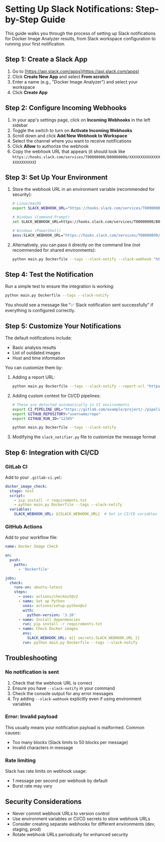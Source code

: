 # Setting Up Slack Notifications: Step-by-Step Guide

This guide walks you through the process of setting up Slack notifications for Docker Image Analyzer results, from Slack workspace configuration to running your first notification.

## Step 1: Create a Slack App

1. Go to [https://api.slack.com/apps](https://api.slack.com/apps)
2. Click **Create New App** and select **From scratch**
3. Enter a name (e.g., "Docker Image Analyzer") and select your workspace
4. Click **Create App**

## Step 2: Configure Incoming Webhooks

1. In your app's settings page, click on **Incoming Webhooks** in the left sidebar
2. Toggle the switch to turn on **Activate Incoming Webhooks**
3. Scroll down and click **Add New Webhook to Workspace**
4. Select the channel where you want to receive notifications
5. Click **Allow** to authorize the webhook
6. Copy the webhook URL that appears (it should look like `https://hooks.slack.com/services/T00000000/B00000000/XXXXXXXXXXXXXXXXXXXXXXXX`)

## Step 3: Set Up Your Environment

1. Store the webhook URL in an environment variable (recommended for security):

   ```bash
   # Linux/macOS
   export SLACK_WEBHOOK_URL="https://hooks.slack.com/services/T00000000/B00000000/XXXXXXXXXXXXXXXXXXXXXXXX"
   
   # Windows (Command Prompt)
   set SLACK_WEBHOOK_URL=https://hooks.slack.com/services/T00000000/B00000000/XXXXXXXXXXXXXXXXXXXXXXXX
   
   # Windows (PowerShell)
   $env:SLACK_WEBHOOK_URL="https://hooks.slack.com/services/T00000000/B00000000/XXXXXXXXXXXXXXXXXXXXXXXX"
   ```

2. Alternatively, you can pass it directly on the command line (not recommended for shared environments):

   ```bash
   python main.py Dockerfile --tags --slack-notify --slack-webhook "https://hooks.slack.com/services/T00000000/B00000000/XXXXXXXXXXXXXXXXXXXXXXXX"
   ```

## Step 4: Test the Notification

Run a simple test to ensure the integration is working:

```bash
python main.py Dockerfile --tags --slack-notify
```

You should see a message like "✅ Slack notification sent successfully" if everything is configured correctly.

## Step 5: Customize Your Notifications

The default notifications include:
- Basic analysis results
- List of outdated images
- Host and time information

You can customize them by:

1. Adding a report URL:
   ```bash
   python main.py Dockerfile --tags --slack-notify --report-url "https://example.com/reports/123"
   ```

2. Adding custom context for CI/CD pipelines:
   ```bash
   # These are detected automatically in CI environments
   export CI_PIPELINE_URL="https://gitlab.com/example/project/-/pipelines/123"
   export GITHUB_REPOSITORY="username/repo"
   export GITHUB_RUN_ID="12345"
   
   python main.py Dockerfile --tags --slack-notify
   ```

3. Modifying the `slack_notifier.py` file to customize the message format

## Step 6: Integration with CI/CD

### GitLab CI

Add to your `.gitlab-ci.yml`:

```yaml
docker_image_check:
  stage: test
  script:
    - pip install -r requirements.txt
    - python main.py Dockerfile --tags --slack-notify
  variables:
    SLACK_WEBHOOK_URL: ${SLACK_WEBHOOK_URL}  # Set in CI/CD variables
```

### GitHub Actions

Add to your workflow file:

```yaml
name: Docker Image Check

on:
  push:
    paths:
      - 'Dockerfile'

jobs:
  check:
    runs-on: ubuntu-latest
    steps:
      - uses: actions/checkout@v2
      - name: Set up Python
        uses: actions/setup-python@v2
        with:
          python-version: '3.10'
      - name: Install dependencies
        run: pip install -r requirements.txt
      - name: Check Docker images
        env:
          SLACK_WEBHOOK_URL: ${{ secrets.SLACK_WEBHOOK_URL }}
        run: python main.py Dockerfile --tags --slack-notify
```

## Troubleshooting

### No notification is sent

1. Check that the webhook URL is correct
2. Ensure you have `--slack-notify` in your command
3. Check the console output for any error messages
4. Try adding `--slack-webhook` explicitly even if using environment variables

### Error: Invalid payload

This usually means your notification payload is malformed. Common causes:
- Too many blocks (Slack limits to 50 blocks per message)
- Invalid characters in message

### Rate limiting

Slack has rate limits on webhook usage:
- 1 message per second per webhook by default
- Burst rate may vary

## Security Considerations

- Never commit webhook URLs to version control
- Use environment variables or CI/CD secrets to store webhook URLs
- Consider creating separate webhooks for different environments (dev, staging, prod)
- Rotate webhook URLs periodically for enhanced security